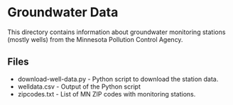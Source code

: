 # Groundwater Data

This directory contains information about groundwater monitoring stations (mostly wells)
from the Minnesota Pollution Control Agency.

## Files

* download-well-data.py - Python script to download the station data.
* welldata.csv - Output of the Python script
* zipcodes.txt - List of MN ZIP codes with monitoring stations.


